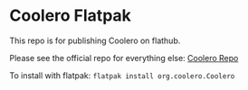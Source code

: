 # Coolero Flatpak

This repo is for publishing Coolero on flathub.

Please see the official repo for everything else: [Coolero Repo](https://gitlab.com/codifryed/coolero)

To install with flatpak:
```flatpak install org.coolero.Coolero```
